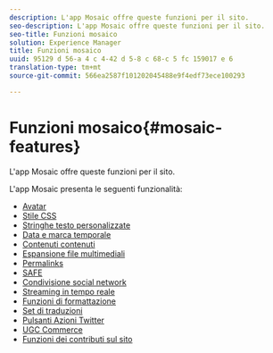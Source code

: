 ```yaml
---
description: L'app Mosaic offre queste funzioni per il sito.
seo-description: L'app Mosaic offre queste funzioni per il sito.
seo-title: Funzioni mosaico
solution: Experience Manager
title: Funzioni mosaico
uuid: 95129 d 56-a 4 c 4-42 d 5-8 c 68-c 5 fc 159017 e 6
translation-type: tm+mt
source-git-commit: 566ea2587f101202045488e9f4edf73ece100293

---
```



# Funzioni mosaico{#mosaic-features}

L'app Mosaic offre queste funzioni per il sito.



L'app Mosaic presenta le seguenti funzionalità:

* [Avatar](/help/using/c-features-livefyre/c-styling-features/c-avatars.md#c_avatars)
* [Stile CSS](/help/using/c-features-livefyre/c-styling-features/c-css-styling-branding.md#c_css_styling_branding)
* [Stringhe testo personalizzate](/help/using/c-features-livefyre/c-custom-text-strings.md#c_custom_text_strings)
* [Data e marca temporale](/help/using/c-features-livefyre/c-styling-features/c-date-and-timestamp.md#c_date_and_timestamp)
* [Contenuti contenuti](/help/using/c-features-livefyre/c-content-collection-tags/c-featured-content.md#c_featured_content)
* [Espansione file multimediali](/help/using/c-features-livefyre/c-enagement-features.md#section_pmq_ycm_d1b)
* [Permalinks](/help/using/c-features-livefyre/c-content-collection-tags/c-permalinks.md#c_permalinks)
* [SAFE](/help/using/c-features-livefyre/c-about-moderation/c-moderation.md#c_moderation)
* [Condivisione social network](/help/using/c-features-livefyre/c-social-sharing/c-social-sharing.md#c_social_sharing)
* [Streaming in tempo reale](/help/using/c-features-livefyre/c-content-behavior-features/c-content-behavior-features.md#section_emd_syl_d1b)
* [Funzioni di formattazione](/help/using/c-features-livefyre/c-styling-features/c-styling-features.md#c_styling_features)
* [Set di traduzioni](/help/using/c-settings-other/c-translation-sets/c-translation-sets.md#c_translation_sets)
* [Pulsanti Azioni Twitter](/help/using/c-features-livefyre/c-enagement-features.md#section_uzm_ldm_d1b)
* [UGC Commerce](/help/using/c-features-livefyre/c-ugc-commerce.md#c_ugc_commerce)
* [Funzioni dei contributi sul sito](/help/using/c-features-livefyre/c-on-site-contribution-features.md#section_vzs_t2s_d1b)

